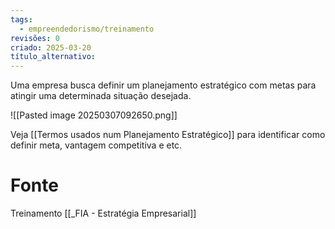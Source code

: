 ```yaml
---
tags:
  - empreendedorismo/treinamento
revisões: 0
criado: 2025-03-20
título_alternativo:
---
```

Uma empresa busca definir um planejamento estratégico com metas para atingir uma determinada situação desejada. 

![[Pasted image 20250307092650.png]]

 Veja [[Termos usados num Planejamento Estratégico]] para identificar como definir meta, vantagem competitiva e etc. 
# Fonte
Treinamento [[_FIA - Estratégia Empresarial]]